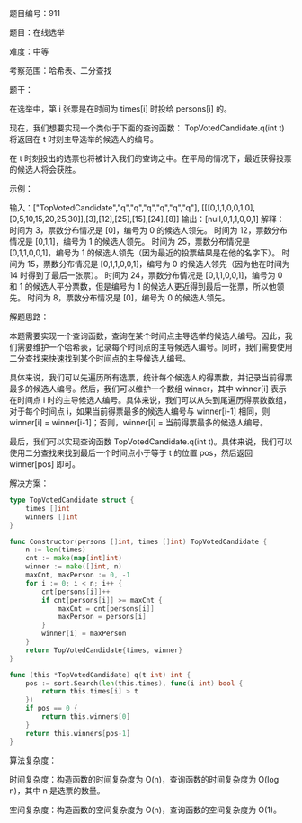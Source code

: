 题目编号：911

题目：在线选举

难度：中等

考察范围：哈希表、二分查找

题干：

在选举中，第 i 张票是在时间为 times[i] 时投给 persons[i] 的。

现在，我们想要实现一个类似于下面的查询函数： TopVotedCandidate.q(int t) 将返回在 t 时刻主导选举的候选人的编号。

在 t 时刻投出的选票也将被计入我们的查询之中。在平局的情况下，最近获得投票的候选人将会获胜。

示例：

输入：["TopVotedCandidate","q","q","q","q","q","q"], [[[0,1,1,0,0,1,0],[0,5,10,15,20,25,30]],[3],[12],[25],[15],[24],[8]]
输出：[null,0,1,1,0,0,1]
解释：
时间为 3，票数分布情况是 [0]，编号为 0 的候选人领先。
时间为 12，票数分布情况是 [0,1,1]，编号为 1 的候选人领先。
时间为 25，票数分布情况是 [0,1,1,0,0,1]，编号为 1 的候选人领先（因为最近的投票结果是在他的名字下）。
时间为 15，票数分布情况是 [0,1,1,0,0,1]，编号为 0 的候选人领先（因为他在时间为 14 时得到了最后一张票）。
时间为 24，票数分布情况是 [0,1,1,0,0,1]，编号为 0 和 1 的候选人平分票数，但是编号为 1 的候选人更近得到最后一张票，所以他领先。
时间为 8，票数分布情况是 [0]，编号为 0 的候选人领先。

解题思路：

本题需要实现一个查询函数，查询在某个时间点主导选举的候选人编号。因此，我们需要维护一个哈希表，记录每个时间点的主导候选人编号。同时，我们需要使用二分查找来快速找到某个时间点的主导候选人编号。

具体来说，我们可以先遍历所有选票，统计每个候选人的得票数，并记录当前得票最多的候选人编号。然后，我们可以维护一个数组 winner，其中 winner[i] 表示在时间点 i 时的主导候选人编号。具体来说，我们可以从头到尾遍历得票数数组，对于每个时间点 i，如果当前得票最多的候选人编号与 winner[i-1] 相同，则 winner[i] = winner[i-1]；否则，winner[i] = 当前得票最多的候选人编号。

最后，我们可以实现查询函数 TopVotedCandidate.q(int t)。具体来说，我们可以使用二分查找来找到最后一个时间点小于等于 t 的位置 pos，然后返回 winner[pos] 即可。

解决方案：

```go
type TopVotedCandidate struct {
    times []int
    winners []int
}

func Constructor(persons []int, times []int) TopVotedCandidate {
    n := len(times)
    cnt := make(map[int]int)
    winner := make([]int, n)
    maxCnt, maxPerson := 0, -1
    for i := 0; i < n; i++ {
        cnt[persons[i]]++
        if cnt[persons[i]] >= maxCnt {
            maxCnt = cnt[persons[i]]
            maxPerson = persons[i]
        }
        winner[i] = maxPerson
    }
    return TopVotedCandidate{times, winner}
}

func (this *TopVotedCandidate) q(t int) int {
    pos := sort.Search(len(this.times), func(i int) bool {
        return this.times[i] > t
    })
    if pos == 0 {
        return this.winners[0]
    }
    return this.winners[pos-1]
}
```

算法复杂度：

时间复杂度：构造函数的时间复杂度为 O(n)，查询函数的时间复杂度为 O(log n)，其中 n 是选票的数量。

空间复杂度：构造函数的空间复杂度为 O(n)，查询函数的空间复杂度为 O(1)。